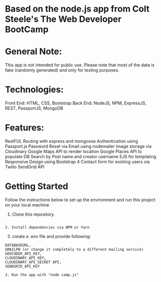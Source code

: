 
# Based on the node.js app from Colt Steele's The Web Developer BootCamp

# General Note:
This app is not intended for public use. Please note that most of the data is fake (randomly generated) and only for testing purposes.

# Technologies:
Front End: HTML, CSS, Bootstrap
Back End: NodeJS, NPM, ExpressJS, REST, PassportJS, MongoDB

# Features:
RestFUL Routing with express and mongoose
Authentication using Passport.js
Password Reset via Email using nodemailer
Image storage via Cloudinary
Google Maps API to render location
Google Places API to populate DB
Search by Post name and creator username
EJS for templating
Responsive Design using Bootstrap 4
Contact form for existing users via Twilio SendGrid API


# Getting Started
Follow the instructions below to set up the environment and run this project on your local machine.

1. Clone this repository.
```

2. Install dependencies via NPM or Yarn
```

3. create a .env file and provide following:
```ADMIN_CODE,
DATABASEURL,
GMAILPW (or change it completely to a different mailing service)
GEOCODER_API_KEY,
CLOUDINARY_API_KEY,
CLOUDINARY_API_SECRET API,
SENDGRID_API_KEY

3. Run the app with "node camp.js"
